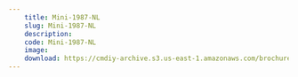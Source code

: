 ```yaml
---
    title: Mini-1987-NL
    slug: Mini-1987-NL
    description:
    code: Mini-1987-NL
    image:
    download: https://cmdiy-archive.s3.us-east-1.amazonaws.com/brochures/documents/Mini-1987-NL.pdf
---
```

<!-- Content of the page -->

##
        